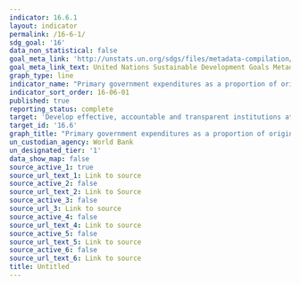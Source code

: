 ```yaml
---
indicator: 16.6.1
layout: indicator
permalink: /16-6-1/
sdg_goal: '16'
data_non_statistical: false
goal_meta_link: 'http://unstats.un.org/sdgs/files/metadata-compilation/Metadata-Goal-16.pdf'
goal_meta_link_text: United Nations Sustainable Development Goals Metadata (pdf 1361kB)
graph_type: line
indicator_name: "Primary government expenditures as a proportion of original approved budget, by sector (or\_by budget codes or similar)"
indicator_sort_order: 16-06-01
published: true
reporting_status: complete
target: 'Develop effective, accountable and transparent institutions at all levels'
target_id: '16.6'
graph_title: "Primary government expenditures as a proportion of original approved budget, by sector (or\_by budget codes or similar)"
un_custodian_agency: World Bank
un_designated_tier: '1'
data_show_map: false
source_active_1: true
source_url_text_1: Link to source
source_active_2: false
source_url_text_2: Link to Source
source_active_3: false
source_url_3: Link to source
source_active_4: false
source_url_text_4: Link to source
source_active_5: false
source_url_text_5: Link to source
source_active_6: false
source_url_text_6: Link to source
title: Untitled
---
```

